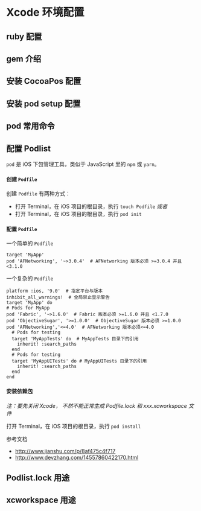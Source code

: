# Xcode 环境配置

## ruby 配置

## gem 介绍

## 安装 CocoaPos 配置

## 安装 pod setup 配置

## pod 常用命令

## 配置 Podlist

`pod` 是 iOS 下包管理工具，类似于 JavaScript 里的 `npm` 或 `yarn`。

#### 创建 `Podfile`

创建 `Podfile` 有两种方式：

* 打开 Terminal，在 iOS 项目的根目录，执行 `touch Podfile`
  _或者_
* 打开 Terminal，在 iOS 项目的根目录，执行 `pod init`

#### 配置 `Podfile`

一个简单的 `Podfile`

```
target 'MyApp'
pod 'AFNetworking', '~>3.0.4'  # AFNetworking 版本必须 >=3.0.4 并且 <3.1.0
```

一个复杂的 `Podfile`

```
platform :ios, '9.0'  # 指定平台与版本
inhibit_all_warnings!  # 全局禁止显示警告
target 'MyApp' do
# Pods for MyApp
pod 'Fabric', '~>1.6.0'  # Fabric 版本必须 >=1.6.0 并且 <1.7.0
pod 'ObjectiveSugar', '>=1.0.0'  # ObjectiveSugar 版本必须 >=1.0.0
pod 'AFNetworking','<=4.0'  # AFNetworking 版本必须<=4.0
  # Pods for testing
  target 'MyAppTests' do  # MyAppTests 目录下的引用
    inherit! :search_paths
  end
  # Pods for testing
  target 'MyAppUITests' do # MyAppUITests 目录下的引用
    inherit! :search_paths
  end
end
```

#### 安装依赖包

_注：要先关闭 Xcode， 不然不能正常生成 Podfile.lock 和 xxx.xcworkspace 文件_

打开 Terminal，在 iOS 项目的根目录，执行 `pod install`

参考文档

* http://www.jianshu.com/p/8af475c4f717
* http://www.devzhang.com/14557860422170.html

## Podlist.lock 用途

## xcworkspace 用途
